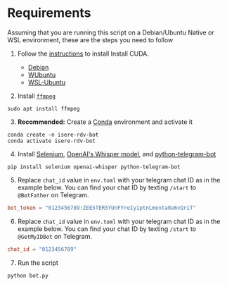 # Requirements

Assuming that you are running this script on a Debian/Ubuntu Native or WSL environment, these are the steps you need to follow

1. Follow the [instructions](https://developer.nvidia.com/cuda-downloads) to install Install CUDA.
    - [Debian](https://developer.nvidia.com/cuda-downloads?target_os=Linux&target_arch=x86_64&Distribution=Debian&target_version=12&target_type=deb_network)
    - [WUbuntu](https://developer.nvidia.com/cuda-downloads?target_os=Linux&target_arch=x86_64&Distribution=Ubuntu&target_version=24.04&target_type=deb_network)
    - [WSL-Ubuntu](https://developer.nvidia.com/cuda-downloads?target_os=Linux&target_arch=x86_64&Distribution=WSL-Ubuntu&target_version=2.0&target_type=deb_network)

2. Install [`ffmpeg`](https://ffmpeg.org)
```shell
sudo apt install ffmpeg
```

3. **Recommended:** Create a [Conda](https://docs.anaconda.com/miniconda) environment and activate it
```shell
conda create -n isere-rdv-bot
conda activate isere-rdv-bot
```

4. Install [Selenium](https://selenium.dev), [OpenAI's Whisper model](https://openai.com/index/whisper), and [python-telegram-bot](https://python-telegram-bot.org)
```shell
pip install selenium openai-whisper python-telegram-bot
```

5. Replace `chat_id` value in `env.toml` with your telegram chat ID as in the example below. You can find your chat ID by texting `/start` to `@BotFather` on Telegram.
```toml
bot_token = "0123456789:ZEE5TER5YUnFYreIy1ptnLmenta0a6vQriT"
```

6. Replace `chat_id` value in `env.toml` with your telegram chat ID as in the example below. You can find your chat ID by texting `/start` to `@GetMyIDBot` on Telegram.
```toml
chat_id = "0123456789"
```

7. Run the script
```shell
python bot.py
```
